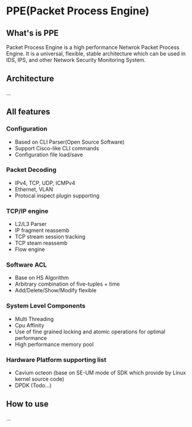 PPE(Packet Process Engine)
======

## What's is PPE
Packet Process Engine is a high performance Netwrok Packet Process Engine. It is a universal, flexible,  stable architecture which can be used in IDS, IPS, and other Network Security Monitoring System.

## Architecture
...

## All features
### Configuration
- Based on CLI Parser(Open Source Software)
- Support Cisco-like CLI commands
- Configuration file load/save

### Packet Decoding
- IPv4, TCP, UDP, ICMPv4
- Ethernet, VLAN
- Protocal inspect plugin supporting

### TCP/IP engine
- L2/L3 Parser
- IP fragment reassemb
- TCP stream session tracking
- TCP steam reassemb
- Flow engine

### Software ACL
- Base on HS Algorithm
- Arbitrary combination of five-tuples + time
- Add/Delete/Show/Modify flexible
  
### System Level Components
- Multi Threading
- Cpu Affinity
- Use of fine grained locking and atomic operations for optimal performance
- High performance memory pool

### Hardware Platform supporting list
- Cavium octeon (base on SE-UM mode of SDK which provide by Linux kernel source code)
- DPDK (Todo...) 

## How to use
...
